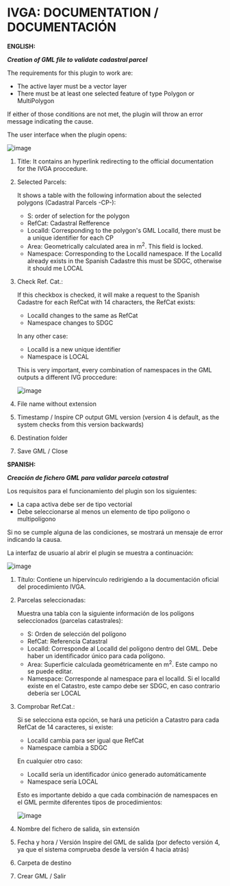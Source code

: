 # IVGA: DOCUMENTATION / DOCUMENTACIÓN
**ENGLISH:** 

**_Creation of GML file to validate cadastral parcel_**

The requirements for this plugin to work are:
- The active layer must be a vector layer
- There must be at least one selected feature of type Polygon or MultiPolygon

If either of those conditions are not met, the plugin will throw an error message indicating the cause.

The user interface when the plugin opens:

![image](https://user-images.githubusercontent.com/101393679/207062519-9c302dc4-05a3-4b0c-b030-e04c3452e792.png)

1. Title: It contains an hyperlink redirecting to the official documentation for the IVGA proccedure.
2. Selected Parcels: 
    
    It shows a table with the following information about the selected polygons (Cadastral Parcels -CP-):
    - S: order of selection for the polygon
    - RefCat: Cadastral Refference
    - LocalId: Corresponding to the polygon's GML LocalId, there must be a unique identifier for each CP
    - Area: Geometrically calculated area in m<sup>2</sup>. This field is locked.
    - Namespace: Corresponding to the LocalId namespace. If the LocalId already exists in the Spanish Cadastre this must be SDGC, otherwise it should me LOCAL
3. Check Ref. Cat.:
    
    If this checkbox is checked, it will make a request to the Spanish Cadastre for each RefCat with 14 characters, the RefCat exists:
    - LocalId changes to the same as RefCat
    - Namespace changes to SDGC
    
    In any other case:
    - LocalId is a new unique identifier
    - Namespace is LOCAL
    
    This is very important, every combination of namespaces in the GML outputs a different IVG proccedure:
    
    ![image](https://user-images.githubusercontent.com/101393679/207037468-e1f3aef0-b501-4485-933f-bb615374af31.png)
 4. File name without extension
 5. Timestamp / Inspire CP output GML version (version 4 is default, as the system checks from this version backwards)
 6. Destination folder
 7. Save GML / Close




**SPANISH:**

**_Creación de fichero GML para validar parcela catastral_**

Los requisitos para el funcionamiento del plugin son los siguientes:
- La capa activa debe ser de tipo vectorial
- Debe seleccionarse al menos un elemento de tipo polígono o multipolígono

Si no se cumple alguna de las condiciones, se mostrará un mensaje de error indicando la causa.

La interfaz de usuario al abrir el plugin se muestra a continuación:

![image](https://user-images.githubusercontent.com/101393679/207062519-9c302dc4-05a3-4b0c-b030-e04c3452e792.png)

1. Título: Contiene un hipervínculo redirigiendo a la documentación oficial del procedimiento IVGA.
2. Parcelas seleccionadas:
    
    Muestra una tabla con la siguiente información de los polígons seleccionados (parcelas catastrales):
    - S: Orden de selección del polígono
    - RefCat: Referencia Catastral
    - LocalId: Corresponde al LocalId del polígono dentro del GML. Debe haber un identificador único para cada polígono.
    - Area: Superficie calculada geométricamente en m<sup>2</sup>. Este campo no se puede editar.
    - Namespace: Corresponde al namespace para el localId. Si el localId existe en el Catastro, este campo debe ser SDGC, en caso contrario debería ser LOCAL
 4. Comprobar Ref.Cat.:
    
    Si se selecciona esta opción, se hará una petición a Catastro para cada RefCat de 14 caracteres, si existe:
    - LocalId cambia para ser igual que RefCat
    - Namespace cambia a SDGC
    
    En cualquier otro caso:
    - LocalId sería un identificador único generado automáticamente
    - Namespace sería LOCAL
    
    Esto es importante debido a que cada combinación de namespaces en el GML permite diferentes tipos de procedimientos:
    
    ![image](https://user-images.githubusercontent.com/101393679/207037468-e1f3aef0-b501-4485-933f-bb615374af31.png)
5. Nombre del fichero de salida, sin extensión
6. Fecha y hora / Versión Inspire del GML de salida (por defecto versión 4, ya que el sistema comprueba desde la versión 4 hacia atrás)
6. Carpeta de destino
7. Crear GML / Salir
